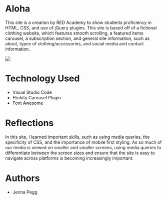 # Aloha

This site is a creation by RED Academy to show students proficiency in HTML, CSS, and use of jQuery plugins. This site is based off of a fictional clothing website, which features smooth scrolling, a featured items carousel, a subscription section, and general site information, such as about, types of clothing/accessories, and social media and contact information.


<img src="images/READMEscreenshot.png">

# Technology Used

<ul>
    <li>Visual Studio Code</li>
    <li>Flickity Carousel Plugin</li>
    <li>Font Awesome</li>
</ul>

# Reflections

In this site, I learned important skills, such as using media queries, the specificity of CSS, and the importance of mobile first styling. As so much of our media is viewed on smaller and smaller screens, using media queries to differentiate between the screen sizes and ensure that the site is easy to navigate across platforms is becoming increasingly important. 

# Authors

- Jenna Pegg
